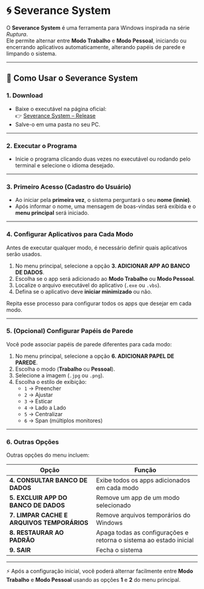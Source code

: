 # 🌀 Severance System

O **Severance System** é uma ferramenta para Windows inspirada na série *Ruptura*.  
Ele permite alternar entre **Modo Trabalho** e **Modo Pessoal**, iniciando ou encerrando aplicativos automaticamente, alterando papéis de parede e limpando o sistema.

---

## 📘 Como Usar o Severance System

### 1. Download
- Baixe o executável na página oficial:  
  👉 [Severance System – Release](https://github.com/Ericssonlc94/Severance-System/releases/tag/severance_system_1.1)  
- Salve-o em uma pasta no seu PC.

---

### 2. Executar o Programa
- Inicie o programa clicando duas vezes no executável ou rodando pelo terminal e selecione o idioma desejado.

---

### 3. Primeiro Acesso (Cadastro do Usuário)
- Ao iniciar pela **primeira vez**, o sistema perguntará o seu **nome (innie)**.  
- Após informar o nome, uma mensagem de boas-vindas será exibida e o **menu principal** será iniciado.

---

### 4. Configurar Aplicativos para Cada Modo
Antes de executar qualquer modo, é necessário definir quais aplicativos serão usados.

1. No menu principal, selecione a opção **3. ADICIONAR APP AO BANCO DE DADOS**.  
2. Escolha se o app será adicionado ao **Modo Trabalho** ou **Modo Pessoal**.  
3. Localize o arquivo executável do aplicativo (`.exe` ou `.vbs`).  
4. Defina se o aplicativo deve **iniciar minimizado** ou não.  

Repita esse processo para configurar todos os apps que desejar em cada modo.

---

### 5. (Opcional) Configurar Papéis de Parede
Você pode associar papéis de parede diferentes para cada modo:

1. No menu principal, selecione a opção **6. ADICIONAR PAPEL DE PAREDE**.  
2. Escolha o modo (**Trabalho** ou **Pessoal**).  
3. Selecione a imagem (`.jpg` ou `.png`).  
4. Escolha o estilo de exibição:  
   - `1` → Preencher  
   - `2` → Ajustar  
   - `3` → Esticar  
   - `4` → Lado a Lado  
   - `5` → Centralizar  
   - `6` → Span (múltiplos monitores)

---

### 6. Outras Opções
Outras opções do menu incluem:

| Opção | Função |
|-------|---------|
| **4. CONSULTAR BANCO DE DADOS** | Exibe todos os apps adicionados em cada modo |
| **5. EXCLUIR APP DO BANCO DE DADOS** | Remove um app de um modo selecionado |
| **7. LIMPAR CACHE E ARQUIVOS TEMPORÁRIOS** | Remove arquivos temporários do Windows |
| **8. RESTAURAR AO PADRÃO** | Apaga todas as configurações e retorna o sistema ao estado inicial |
| **9. SAIR** | Fecha o sistema |

---

⚡ Após a configuração inicial, você poderá alternar facilmente entre **Modo Trabalho** e **Modo Pessoal** usando as opções **1** e **2** do menu principal.
